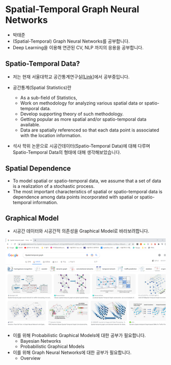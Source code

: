 # Spatial-Temporal Graph Neural Networks



- 박태준
- (Spatial-Temporal) Graph Neural Networks를 공부합니다.
- Deep Learning을 이용해 연관된 CV, NLP 까지의 응용을 공부합니다.


## Spatio-Temporal Data?

- 저는 현재 서울대학교 공간통계연구실[[Link]](https://limcstat.github.io/)에서 공부중입니다.

- 공간통계(Spatial Statistics)란
  - As a sub-field of Statistics,
  - Work on methodology for analyzing various spatial data or spatio-temporal data.
  - Develop supporting theory of such methodology.
  - Getting popular as more spatial and/or spatio-temporal data available.
  - Data are spatially referenced so that each data point is associated with the location information.

- 석사 학위 논문으로 시공간데이터(Spatio-Temporal Data)에 대해 다루며 Spatio-Temporal Data의 형태에 대해 생각해보았습니다.


## Spatial Dependence

- To model spatial or spatio-temporal data, we assume that a set of data is a realization of a stochastic process.
- The most important characteristics of spatial or spatio-temporal data is dependence among data points incorporated with spatial or spatio-temporal information.

## Graphical Model


- 시공간 데이터와 시공간적 의존성을 Graphical Model로 바라보려합니다.

![img](./img/Git_1.png)

- 이를 위해 Probabilistic Graphical Models에 대한 공부가 필요합니다.
  - Bayesian Networks
  - Probabilistic Graphical Models
- 이를 위해 Graph Neural Networks에 대한 공부가 필요합니다.
  - Overview

